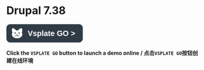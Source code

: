 # Drupal 7.38

<a href="https://www.vsplate.com/?docker-compose=https://github.com/vsplate/dcenvs/drupal/7.38"><img alt="VSPLATE GO" src="https://raw.githubusercontent.com/vsplate/images/master/vsgo_btn.png" width="200px"></a>

**Click the `VSPLATE GO` button to launch a demo online / 点击`VSPLATE GO`按钮创建在线环境**